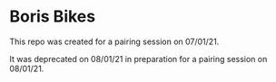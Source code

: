 # Boris Bikes

This repo was created for a pairing session on 07/01/21.

It was deprecated on 08/01/21 in preparation for a pairing session on 08/01/21.
